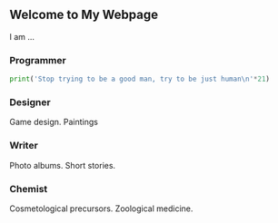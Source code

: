 ## Welcome to My Webpage

I am ...

### Programmer

```python
print('Stop trying to be a good man, try to be just human\n'*21)
```

### Designer

Game design. Paintings

### Writer

Photo albums. Short stories.

### Chemist

Cosmetological precursors. Zoological medicine.
